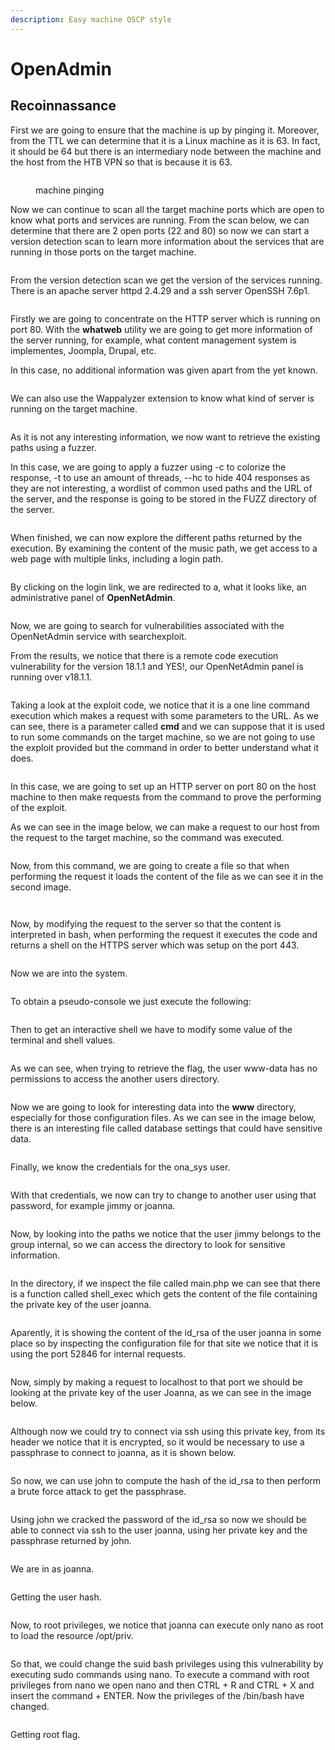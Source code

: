 ```yaml
---
description: Easy machine OSCP style
---
```


# OpenAdmin

## Recoinnassance

First we are going to ensure that the machine is up by pinging it. Moreover, from the TTL we can determine that it is a Linux machine as it is 63. In fact, it should be 64 but there is an intermediary node between the machine and the host from the HTB VPN so that is because it is 63.

<figure><img src=".gitbook/assets/Captura de pantalla 2023-02-20 a las 19.05.18.png" alt=""><figcaption><p>machine pinging</p></figcaption></figure>

Now we can continue to scan all the target machine ports which are open to know what ports and services are running. From the scan below, we can determine that there are 2 open ports (22 and 80) so now we can start a version detection scan to learn more information about the services that are running in those ports on the target machine.

<figure><img src=".gitbook/assets/Captura de pantalla 2023-02-20 a las 19.09.55.png" alt=""><figcaption></figcaption></figure>

From the version detection scan we get the version of the services running. There is an apache server httpd 2.4.29 and a ssh server OpenSSH 7.6p1.

<figure><img src=".gitbook/assets/Captura de pantalla 2023-02-20 a las 19.15.43.png" alt=""><figcaption></figcaption></figure>

Firstly we are going to concentrate on the HTTP server which is running on port 80. With the **whatweb** utility we are going to get more information of the server running, for example, what content management system is implementes, Joompla, Drupal, etc.

In this case, no additional information was given apart from the yet known.

<figure><img src=".gitbook/assets/Captura de pantalla 2023-02-20 a las 19.18.49.png" alt=""><figcaption></figcaption></figure>

We can also use the Wappalyzer extension to know what kind of server is running on the target machine.&#x20;

<figure><img src=".gitbook/assets/Captura de pantalla 2023-02-20 a las 19.22.24.png" alt=""><figcaption></figcaption></figure>

As it is not any interesting information, we now want to retrieve the existing paths using a fuzzer.

In this case, we are going to apply a fuzzer using -c to colorize the response, -t to use an amount of threads, --hc to hide 404 responses as they are not interesting, a wordlist of common used paths and the URL of the server, and the response is going to be stored in the FUZZ directory of the server.&#x20;

<figure><img src=".gitbook/assets/Captura de pantalla 2023-02-20 a las 19.28.39.png" alt=""><figcaption></figcaption></figure>

When finished, we can now explore the different paths returned by the execution. By examining the content of the music path, we get access to a web page with multiple links, including a login path.

<figure><img src=".gitbook/assets/Captura de pantalla 2023-02-20 a las 19.35.44.png" alt=""><figcaption></figcaption></figure>

By clicking on the login link, we are redirected to a, what it looks like, an administrative panel of **OpenNetAdmin**.

<figure><img src=".gitbook/assets/Captura de pantalla 2023-02-20 a las 19.37.43.png" alt=""><figcaption></figcaption></figure>

Now, we are going to search for vulnerabilities associated with the OpenNetAdmin service with searchexploit.

From the results, we notice that there is a remote code execution vulnerability for the version 18.1.1 and YES!, our OpenNetAdmin panel is running over v18.1.1.

<figure><img src=".gitbook/assets/Captura de pantalla 2023-02-20 a las 19.42.11.png" alt=""><figcaption></figcaption></figure>

Taking a look at the exploit code, we notice that it is a one line command execution which makes a request with some parameters to the URL. As we can see, there is a parameter called **cmd** and we can suppose that it is used to run some commands on the target machine, so we are not going to use the exploit provided but the command in order to better understand what it does.&#x20;

<figure><img src=".gitbook/assets/Captura de pantalla 2023-02-20 a las 19.49.53.png" alt=""><figcaption></figcaption></figure>

In this case, we are going to set up an HTTP server on port 80 on the host machine to then make requests from the command to prove the performing of the exploit.&#x20;

As we can see in the image below, we can make a request to our host from the request to the target machine, so the command was executed.&#x20;

<figure><img src=".gitbook/assets/Captura de pantalla 2023-02-20 a las 22.34.50.png" alt=""><figcaption></figcaption></figure>

Now, from this command, we are going to create a file so that when performing the request it loads the content of the file as we can see it in the second image.

<figure><img src=".gitbook/assets/Captura de pantalla 2023-02-20 a las 22.44.57.png" alt=""><figcaption></figcaption></figure>

<figure><img src=".gitbook/assets/Captura de pantalla 2023-02-20 a las 22.58.13.png" alt=""><figcaption></figcaption></figure>

Now, by modifying the request to the server so that the content is interpreted in bash, when performing the request it executes the code and returns a shell on the HTTPS server which was setup on the port 443.

<figure><img src=".gitbook/assets/Captura de pantalla 2023-02-20 a las 22.59.29.png" alt=""><figcaption></figcaption></figure>

Now we are into the system.

<figure><img src=".gitbook/assets/Captura de pantalla 2023-02-20 a las 23.02.58.png" alt=""><figcaption></figcaption></figure>

To obtain a pseudo-console we just execute the following:

<figure><img src=".gitbook/assets/Captura de pantalla 2023-02-20 a las 23.05.45.png" alt=""><figcaption></figcaption></figure>

Then to get an interactive shell we have to modify some value of the terminal and shell values.

<figure><img src=".gitbook/assets/Captura de pantalla 2023-02-20 a las 23.07.25.png" alt=""><figcaption></figcaption></figure>

As we can see, when trying to retrieve the flag, the user www-data has no permissions to access the another users directory.

<figure><img src=".gitbook/assets/Captura de pantalla 2023-02-20 a las 23.46.34.png" alt=""><figcaption></figcaption></figure>

Now we are going to look for interesting data into the **www** directory, especially for those configuration files. As we can see in the image below, there is an interesting file called database settings that could have sensitive data.

<figure><img src=".gitbook/assets/Captura de pantalla 2023-02-20 a las 23.57.44.png" alt=""><figcaption></figcaption></figure>

Finally, we know the credentials for the ona\_sys user.

<figure><img src=".gitbook/assets/Captura de pantalla 2023-02-21 a las 0.03.25.png" alt=""><figcaption></figcaption></figure>

With that credentials, we now can try to change to another user using that password, for example jimmy or joanna.

<figure><img src=".gitbook/assets/Captura de pantalla 2023-02-21 a las 0.14.37.png" alt=""><figcaption></figcaption></figure>

Now, by looking into the paths we notice that the user jimmy belongs to the group internal, so we can access the directory to look for sensitive information. &#x20;

<figure><img src=".gitbook/assets/Captura de pantalla 2023-02-21 a las 0.18.40.png" alt=""><figcaption></figcaption></figure>

In the directory, if we inspect the file called main.php we can see that there is a function called shell\_exec which gets the content of the file containing the private key of the user joanna.

<figure><img src=".gitbook/assets/Captura de pantalla 2023-02-21 a las 0.29.30.png" alt=""><figcaption></figcaption></figure>

Aparently, it is showing the content of the id\_rsa of the user joanna in some place so by inspecting the configuration file for that site we notice that it is using the port 52846 for internal requests.&#x20;

<figure><img src=".gitbook/assets/Captura de pantalla 2023-02-21 a las 0.37.01.png" alt=""><figcaption></figcaption></figure>

Now, simply by making a request to localhost to that port we should be looking at the private key of the user Joanna, as we can see in the image below.&#x20;

<figure><img src=".gitbook/assets/Captura de pantalla 2023-02-21 a las 0.40.44.png" alt=""><figcaption></figcaption></figure>

Although now we could try to connect via ssh using this private key, from its header we notice that it is encrypted, so it would be necessary to use a passphrase to connect to joanna, as it is shown below.

<figure><img src=".gitbook/assets/Captura de pantalla 2023-02-21 a las 0.46.19.png" alt=""><figcaption></figcaption></figure>

So now, we can use john to compute the hash of the id\_rsa to then perform a brute force attack to get the passphrase.

<figure><img src=".gitbook/assets/Captura de pantalla 2023-02-21 a las 0.47.28.png" alt=""><figcaption></figcaption></figure>

Using john we cracked the password of the id\_rsa so now we should be able to connect via ssh to the user joanna, using her private key and the passphrase returned by john.

<figure><img src=".gitbook/assets/Captura de pantalla 2023-02-21 a las 0.49.18.png" alt=""><figcaption></figcaption></figure>

We are in as joanna.

<figure><img src=".gitbook/assets/Captura de pantalla 2023-02-21 a las 0.50.44.png" alt=""><figcaption></figcaption></figure>

Getting the user hash.

<figure><img src=".gitbook/assets/Captura de pantalla 2023-02-21 a las 0.53.45.png" alt=""><figcaption></figcaption></figure>

Now, to root privileges, we notice that joanna can execute only nano as root to load the resource /opt/priv.

<figure><img src=".gitbook/assets/Captura de pantalla 2023-02-21 a las 0.54.51.png" alt=""><figcaption></figcaption></figure>

So that, we could change the suid bash privileges using this vulnerability by executing sudo commands using nano. To execute a command with root privileges from nano we open nano and then CTRL + R and CTRL + X and insert the command + ENTER. Now the privileges of the /bin/bash have changed.

<figure><img src=".gitbook/assets/Captura de pantalla 2023-02-21 a las 0.58.33.png" alt=""><figcaption></figcaption></figure>

Getting root flag.

<figure><img src=".gitbook/assets/Captura de pantalla 2023-02-21 a las 1.00.30.png" alt=""><figcaption></figcaption></figure>

<figure><img src=".gitbook/assets/Captura de pantalla 2023-02-21 a las 1.01.15.png" alt=""><figcaption></figcaption></figure>
